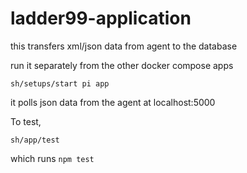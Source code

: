 # ladder99-application

this transfers xml/json data from agent to the database

run it separately from the other docker compose apps

    sh/setups/start pi app

it polls json data from the agent at localhost:5000


To test, 

    sh/app/test

which runs `npm test`

